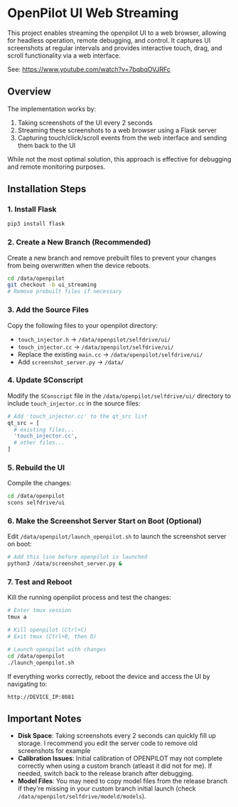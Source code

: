 # OpenPilot UI Web Streaming

This project enables streaming the openpilot UI to a web browser, allowing for headless operation, remote debugging, and control. It captures UI screenshots at regular intervals and provides interactive touch, drag, and scroll functionality via a web interface.

See: https://www.youtube.com/watch?v=7bqbqOVJRFc

## Overview

The implementation works by:
1. Taking screenshots of the UI every 2 seconds
2. Streaming these screenshots to a web browser using a Flask server
3. Capturing touch/click/scroll events from the web interface and sending them back to the UI

While not the most optimal solution, this approach is effective for debugging and remote monitoring purposes.

## Installation Steps

### 1. Install Flask

```bash
pip3 install flask
```

### 2. Create a New Branch (Recommended)

Create a new branch and remove prebuilt files to prevent your changes from being overwritten when the device reboots.

```bash
cd /data/openpilot
git checkout -b ui_streaming
# Remove prebuilt files if necessary
```

### 3. Add the Source Files

Copy the following files to your openpilot directory:
- `touch_injector.h` → `/data/openpilot/selfdrive/ui/`
- `touch_injector.cc` → `/data/openpilot/selfdrive/ui/`
- Replace the existing `main.cc` → `/data/openpilot/selfdrive/ui/`
- Add `screenshot_server.py` → `/data/`

### 4. Update SConscript

Modify the `SConscript` file in the `/data/openpilot/selfdrive/ui/` directory to include `touch_injector.cc` in the source files:

```python
# Add 'touch_injector.cc' to the qt_src list
qt_src = [
  # existing files...
  'touch_injector.cc',
  # other files...
]
```

### 5. Rebuild the UI

Compile the changes:

```bash
cd /data/openpilot
scons selfdrive/ui
```

### 6. Make the Screenshot Server Start on Boot (Optional)

Edit `/data/openpilot/launch_openpilot.sh` to launch the screenshot server on boot:

```bash
# Add this line before openpilot is launched
python3 /data/screenshot_server.py &
```

### 7. Test and Reboot

Kill the running openpilot process and test the changes:

```bash
# Enter tmux session
tmux a

# Kill openpilot (Ctrl+C)
# Exit tmux (Ctrl+B, then D)

# Launch openpilot with changes
cd /data/openpilot
./launch_openpilot.sh
```

If everything works correctly, reboot the device and access the UI by navigating to:
```
http://DEVICE_IP:8081
```

## Important Notes

- **Disk Space**: Taking screenshots every 2 seconds can quickly fill up storage. I recommend you edit the server code to remove old screenshots for example
- **Calibration Issues**: Initial calibration of OPENPILOT may not complete correctly when using a custom branch (atleast it did not for me). If needed, switch back to the release branch after debugging.
- **Model Files**: You may need to copy model files from the release branch if they're missing in your custom branch initial launch (check `/data/openpilot/selfdrive/modeld/models`).
